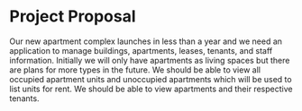 # Project Proposal
Our new apartment complex launches in less than a year and we need an application to manage buildings, apartments, leases, tenants, and staff information. Initially we will only have apartments as living spaces but there are plans for more types in the future. We should be able to view all occupied apartment units and unoccupied apartments which will be used to list units for rent. We should be able to view apartments and their respective tenants.
